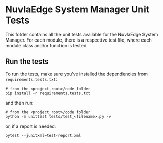 # NuvlaEdge System Manager Unit Tests

This folder contains all the unit tests available for the NuvlaEdge System Manager. For each module, there is a respective
test file, where each module class and/or function is tested.

## Run the tests


To run the tests, make sure you've installed the dependencies from `requirements.tests.txt`:

```shell
# from the <project_root>/code folder
pip install -r requirements.tests.txt
```

and then run:

```shell
# from the <project_root>/code folder
python -m unittest tests/test_<filename>.py -v
```

or, if a report is needed:

```shell
pytest --junitxml=test-report.xml
```
